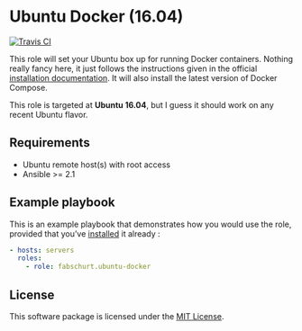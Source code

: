 # Ubuntu Docker (16.04)

[![Travis CI](https://img.shields.io/travis/fabschurt/ansible-role-ubuntu-docker.svg)](https://travis-ci.org/fabschurt/ansible-role-ubuntu-docker)

This role will set your Ubuntu box up for running Docker containers. Nothing
really fancy here, it just follows the instructions given in the official
[installation documentation](https://docs.docker.com/engine/installation/linux/ubuntulinux/).
It will also install the latest version of Docker Compose.

This role is targeted at **Ubuntu 16.04**, but I guess it should work on any
recent Ubuntu flavor.

## Requirements

* Ubuntu remote host(s) with root access
* Ansible >= 2.1

## Example playbook

This is an example playbook that demonstrates how you would use the role, provided
that you’ve [installed](https://galaxy.ansible.com/intro#download) it already&nbsp;:

```yaml
- hosts: servers
  roles:
    - role: fabschurt.ubuntu-docker
```

## License

This software package is licensed under the [MIT License](https://opensource.org/licenses/MIT).
